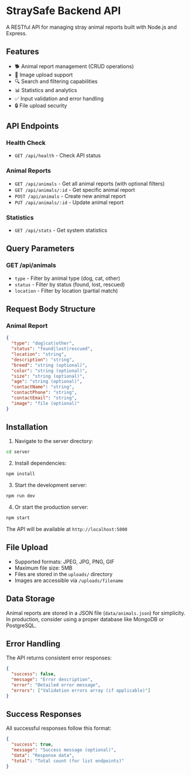 # StraySafe Backend API

A RESTful API for managing stray animal reports built with Node.js and Express.

## Features

- 🐕 Animal report management (CRUD operations)
- 📸 Image upload support
- 🔍 Search and filtering capabilities
- 📊 Statistics and analytics
- ✅ Input validation and error handling
- 🔒 File upload security

## API Endpoints

### Health Check
- `GET /api/health` - Check API status

### Animal Reports
- `GET /api/animals` - Get all animal reports (with optional filters)
- `GET /api/animals/:id` - Get specific animal report
- `POST /api/animals` - Create new animal report
- `PUT /api/animals/:id` - Update animal report

### Statistics
- `GET /api/stats` - Get system statistics

## Query Parameters

### GET /api/animals
- `type` - Filter by animal type (dog, cat, other)
- `status` - Filter by status (found, lost, rescued)
- `location` - Filter by location (partial match)

## Request Body Structure

### Animal Report
```json
{
  "type": "dog|cat|other",
  "status": "found|lost|rescued",
  "location": "string",
  "description": "string",
  "breed": "string (optional)",
  "color": "string (optional)",
  "size": "string (optional)",
  "age": "string (optional)",
  "contactName": "string",
  "contactPhone": "string",
  "contactEmail": "string",
  "image": "file (optional)"
}
```

## Installation

1. Navigate to the server directory:
```bash
cd server
```

2. Install dependencies:
```bash
npm install
```

3. Start the development server:
```bash
npm run dev
```

4. Or start the production server:
```bash
npm start
```

The API will be available at `http://localhost:5000`

## File Upload

- Supported formats: JPEG, JPG, PNG, GIF
- Maximum file size: 5MB
- Files are stored in the `uploads/` directory
- Images are accessible via `/uploads/filename`

## Data Storage

Animal reports are stored in a JSON file (`data/animals.json`) for simplicity. In production, consider using a proper database like MongoDB or PostgreSQL.

## Error Handling

The API returns consistent error responses:

```json
{
  "success": false,
  "message": "Error description",
  "error": "Detailed error message",
  "errors": ["Validation errors array (if applicable)"]
}
```

## Success Responses

All successful responses follow this format:

```json
{
  "success": true,
  "message": "Success message (optional)",
  "data": "Response data",
  "total": "Total count (for list endpoints)"
}
```
